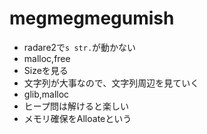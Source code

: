 # megmegmegumish
- radare2で`s str.`が動かない
- malloc,free
- Sizeを見る
- 文字列が大事なので、文字列周辺を見ていく
- glib,malloc
- ヒープ問は解けると楽しい
- メモリ確保をAlloateという